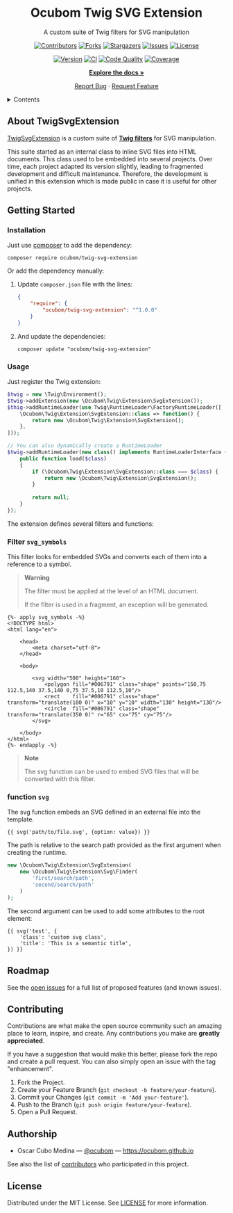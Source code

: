 <div align="center">

Ocubom Twig SVG Extension
=========================

A custom suite of Twig filters for SVG manipulation

[![Contributors][contributors-img]][contributors-url]
[![Forks][forks-img]][forks-url]
[![Stargazers][stars-img]][stars-url]
[![Issues][issues-img]][issues-url]
[![License][license-img]][license-url]

[![Version][packagist-img]][packagist-url]
[![CI][workflow-ci-img]][workflow-ci-url]
[![Code Quality][quality-img]][quality-url]
[![Coverage][coverage-img]][coverage-url]

[**Explore the docs »**][Documentation]

[Report Bug](https://github.com/ocubom/twig-svg-extension/issues)
·
[Request Feature](https://github.com/ocubom/twig-svg-extension/issues)

</div>

<details>
<summary>Contents</summary>

* [About TwigSvgExtension](#about-twigsvgextension)
* [Getting Started](#getting-started)
    * [Installation](#installation)
    * [Usage](#usage)
* [Roadmap](#roadmap)
* [Contributing](#contributing)
* [Authorship](#authorship)
* [License](#license)

</details>

## About TwigSvgExtension

[TwigSvgExtension](https://github.com/ocubom/twig-svg-extension) is a custom suite of **[Twig filters]** for SVG manipulation.

This suite started as an internal class to inline SVG files into HTML documents.
This class used to be embedded into several projects.
Over time, each project adapted its version slightly, leading to fragmented development and difficult maintenance.
Therefore, the development is unified in this extension which is made public in case it is useful for other projects.

## Getting Started

### Installation

Just use [composer][] to add the dependency:

```console
composer require ocubom/twig-svg-extension
```

Or add the dependency manually:

1.  Update ``composer.json`` file with the lines:

    ```json
    {
        "require": {
            "ocubom/twig-svg-extension": "^1.0.0"
        }
    }
    ```

2.  And update the dependencies:

    ```console
    composer update "ocubom/twig-svg-extension"
    ```

### Usage

Just register the Twig extension:

```php
$twig = new \Twig\Environment();
$twig->addExtension(new \Ocubom\Twig\Extension\SvgExtension());
$thig->addRuntimeLoader(use Twig\RuntimeLoader\FactoryRuntimeLoader([
    \Ocubom\Twig\Extension\SvgExtension::class => function() {
        return new \Ocubom\Twig\Extension\SvgExtension();
    },
]));

// You can also dynamically create a RuntimeLoader 
$twig->addRuntimeLoader(new class() implements RuntimeLoaderInterface {
    public function load($class)
    {
        if (\Ocubom\Twig\Extension\SvgExtension::class === $class) {
            return new \Ocubom\Twig\Extension\SvgExtension();
        }
        
        return null;
    }
});
```

The extension defines several filters and functions:

### Filter `svg_symbols`

This filter looks for embedded SVGs and converts each of them into a reference to a symbol.

> **Warning**
> 
> The filter must be applied at the level of an HTML document.
> 
> If the filter is used in a fragment, an exception will be generated.

```twig
{%- apply svg_symbols -%}
<!DOCTYPE html>
<html lang="en">

    <head>
        <meta charset="utf-8">
    </head>

    <body>

        <svg width="500" height="160">
            <polygon fill="#006791" class="shape" points="150,75 112.5,140 37.5,140 0,75 37.5,10 112.5,10"/>
            <rect    fill="#006791" class="shape" transform="translate(180 0)" x="10" y="10" width="130" height="130"/>
            <circle  fill="#006791" class="shape" transform="translate(350 0)" r="65" cx="75" cy="75"/>
        </svg>

    </body>
</html>
{%- endapply -%}
```

> **Note**
> 
> The svg function can be used to embed SVG files that will be converted with this filter.

### function `svg`

The svg function embeds an SVG defined in an external file into the template.

```twig
{{ svg('path/to/file.svg', {option: value}) }}
```

The path is relative to the search path provided as the first argument when creating the runtime.

```php
new \Ocubom\Twig\Extension\SvgExtension(
    new \Ocubom\Twig\Extension\Svg\Finder(
        'first/search/path',
        'second/search/path'
    )
);
```

The second argument can be used to add some attributes to the root element:

```twig
{{ svg('test', {
    'class': 'custom svg class',
    'title': 'This is a semantic title',
}) }}
```

## Roadmap

See the [open issues](https://github.com/ocubom/twig-svg-extension/issues) for a full list of proposed features (and known issues).

## Contributing

Contributions are what make the open source community such an amazing place to learn, inspire, and create.
Any contributions you make are **greatly appreciated**.

If you have a suggestion that would make this better, please fork the repo and create a pull request.
You can also simply open an issue with the tag "enhancement".

1. Fork the Project.
2. Create your Feature Branch (`git checkout -b feature/your-feature`).
3. Commit your Changes (`git commit -m 'Add your-feature'`).
4. Push to the Branch (`git push origin feature/your-feature`).
5. Open a Pull Request.

## Authorship

* Oscar Cubo Medina — [@ocubom](https://twitter.com/ocubom) — https://ocubom.github.io

See also the list of [contributors][contributors-url] who participated in this project.

## License

Distributed under the MIT License.
See [LICENSE][] for more information.


[Documentation]: https://github.com/ocubom/twig-svg-extension
[LICENSE]: https://github.com/ocubom/twig-svg-extension/blob/master/LICENSE

<!-- Links -->
[composer]: https://getcomposer.org/
[Symfony]: https://symfony.com/
[Twig filters]: https://twig.symfony.com/doc/3.x/advanced.html#filters

<!-- Project Badges -->
[contributors-img]: https://img.shields.io/github/contributors/ocubom/twig-svg-extension.svg?style=for-the-badge
[contributors-url]: https://github.com/ocubom/twig-svg-extension/graphs/contributors
[forks-img]:        https://img.shields.io/github/forks/ocubom/twig-svg-extension.svg?style=for-the-badge
[forks-url]:        https://github.com/ocubom/twig-svg-extension/network/members
[stars-img]:        https://img.shields.io/github/stars/ocubom/twig-svg-extension.svg?style=for-the-badge
[stars-url]:        https://github.com/ocubom/twig-svg-extension/stargazers
[issues-img]:       https://img.shields.io/github/issues/ocubom/twig-svg-extension.svg?style=for-the-badge
[issues-url]:       https://github.com/ocubom/twig-svg-extension/issues
[license-img]:      https://img.shields.io/github/license/ocubom/twig-svg-extension.svg?style=for-the-badge
[license-url]:      https://github.com/ocubom/twig-svg-extension/blob/master/LICENSE
[workflow-ci-img]:  https://img.shields.io/github/actions/workflow/status/ocubom/twig-svg-extension/test.yml?branch=main&label=CI&logo=github&style=for-the-badge
[workflow-ci-url]:  https://github.com/ocubom/twig-svg-extension/actions/
[packagist-img]:    https://img.shields.io/packagist/v/ocubom/twig-svg-extension.svg?logo=packagist&logoColor=%23fefefe&style=for-the-badge
[packagist-url]:    https://packagist.org/packages/ocubom/twig-svg-extension
[coverage-img]:     https://img.shields.io/scrutinizer/coverage/g/ocubom/twig-svg-extension.svg?logo=scrutinizer&logoColor=fff&style=for-the-badge
[coverage-url]:     https://scrutinizer-ci.com/g/ocubom/twig-svg-extension/code-structure/main/code-coverage
[quality-img]:      https://img.shields.io/scrutinizer/quality/g/ocubom/twig-svg-extension.svg?logo=scrutinizer&logoColor=fff&style=for-the-badge
[quality-url]:      https://scrutinizer-ci.com/g/ocubom/twig-svg-extension/
